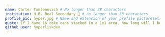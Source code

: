 ```yaml
---
name: Carter Tomlenovich # No longer than 28 characters
institution: H.B. Beal Secondary 🚩 # no longer than 58 characters
profile_pic: hyper.jpg # Name and extension of your profile picture(ex. mona.png)
quote: If I have 16 coke cans stacked in a 1x1 area, how long will I be programming tonight? # no longer than 100 characters
github_user: hyperliskdev
---
```

